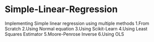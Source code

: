 # Simple-Linear-Regression
Implementing Simple linear regression using multiple methods
1.From Scratch
2.Using Normal equation
3.Using Scikit-Learn
4.Using Least Squares Estimator
5.Moore-Penrose Inverse
6.Using OLS
